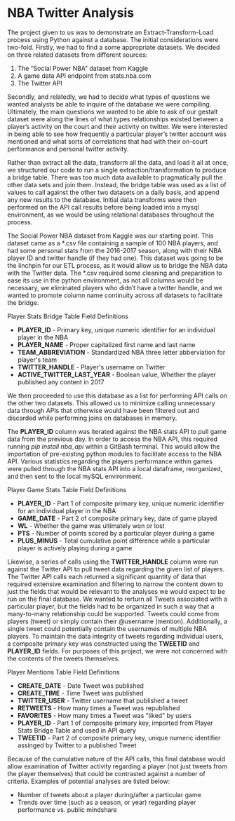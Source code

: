 <h1>NBA Twitter Analysis</h1>
<p>
The project given to us was to demonstrate an Extract-Transform-Load process using Python against a database.  The initial considerations were two-fold.  Firstly, we had to find a some appropriate datasets.  We decided on three related datasets from different sources:
<p>
<ol>
<li>The “Social Power NBA” dataset from Kaggle</li>
<li>A game data API endpoint from stats.nba.com</li>
<li>The Twitter API</li>
</ol>
<p>
Secondly, and relatedly, we had to decide what types of questions we wanted analysts be able to inquire of the database we were compiling.  Ultimately, the main questions we wanted to be able to ask of our gestalt dataset were along the lines of what types relationships existed between a player’s activity on the court and their activity on twitter.  We were interested in being able to see how frequently a particular player’s twitter account was mentioned and what sorts of correlations that had with their on-court performance and personal twitter activity.
<p>
  Rather than extract all the data, transform all the data, and load it all at once, we structured our code to run a single extraction/transformation to produce a bridge table.  There was too much data available to pragmatically pull the other data sets and join them.  Instead, the bridge table was used as a list of values to call against the other two datasets on a daily basis, and append any new results to the database.  Initial data transforms were then performed on the API call results before being loaded into a mysql environment, as we would be using relational databases throughout the process.
<p>
  The Social Power NBA dataset from Kaggle was our starting point.  This dataset came as a *.csv file containing a sample of 100 NBA players, and had some personal stats from the 2016-2017 season, along with their NBA player ID and twitter handle (if they had one).  This dataset was going to be the linchpin for our ETL process, as it would allow us to bridge the NBA data with the Twitter data.  The *.csv required some cleaning and preparation to ease its use in the python environment, as not all columns would be necessary, we eliminated players who didn’t have a twitter handle, and we wanted to promote column name continuity across all datasets to facilitate the bridge. 
<p>
 Player Stats Bridge Table Field Definitions
<br>
    <ul>
        <li><b>PLAYER_ID</b> - Primary key, unique numeric identifier for an individual player in the NBA</li>
        <li><b>PLAYER_NAME</b> - Proper capitalized first name and last name</li>
        <li><b>TEAM_ABBREVIATION</b> - Standardized NBA three letter abberviation for player's team</li>
        <li><b>TWITTER_HANDLE</b> - Player's username on Twitter</li>
        <li><b>ACTIVE_TWITTER_LAST_YEAR</b> - Boolean value, Whether the player published any content in 2017</li>
    </ul>    
<p>
  We then proceeded to use this database as a list for performing API calls on the other two datasets. This allowed us to minimize calling unnecessary data through APIs that otherwise would have been filtered out and discarded while performing joins on databases in memory.
<p>
  The <b>PLAYER_ID</b> column was iterated against the NBA stats API to pull game data from the previous day. In order to access the NBA API, this required running <i>pip install nba_api</i> within a GitBash terminal.  This would allow the importation of pre-existing python modules to facilitate access to the NBA API. Various statistics regarding the players performance within games were pulled through the NBA stats API into a local dataframe, reorganized, and then sent to the local mySQL environment.
<p>
 Player Game Stats Table Field Definitions
<br>
    <ul>
        <li><b>PLAYER_ID</b> - Part 1 of composite primary key, unique numeric identifier for an individual player in the NBA</li>
        <li><b>GAME_DATE</b> - Part 2 of composite primary key, date of game played</li>
        <li><b>WL</b> - Whether the game was ultimately won or lost</li>
        <li><b>PTS</b> - Number of points scored by a particular player during a game</li>
        <li><b>PLUS_MINUS</b> - Total cumulative point difference while a particular player is actively playing during a game</li>
    </ul>
<p>
  Likewise, a series of calls using the <b>TWITTER_HANDLE</b> column were run against the Twitter API to pull tweet data regarding the given list of players.  The Twitter API calls each returned a significant quantity of data that required extensive examination and filtering to narrow the content down to just the fields that would be relevant to the analyses we would expect to be run on the final database.  We wanted to rerturn all Tweets associated with a particular player, but the fields had to be organized in such a way that a many-to-many relationship could be supported.  Tweets could come from players (tweet) or simply contain their @username (mention).  Additionally, a single tweet could potentially contain the usernames of multiple NBA players.  To maintain the data integrity of tweets regarding individual users, a composite primary key was constructed using the <b>TWEETID</b> and <b>PLAYER_ID</b> fields.  For purposes of this project, we were not concerned with the contents of the tweets themselves.
<p>
Player Mentions Table Field Definitions
<br>
    <ul>
        <li><b>CREATE_DATE</b> - Date Tweet was published</li>
        <li><b>CREATE_TIME</b> - Time Tweet was published</li>
        <li><b>TWITTER_USER</b> - Twitter username that published a tweet</li>
        <li><b>RETWEETS</b> - How many times a Tweet was republished</li>
        <li><b>FAVORITES</b> - How many times a Tweet was "liked" by users</li>
        <li><b>PLAYER_ID</b> - Part 1 of composite primary key, imported from Player Stats Bridge Table and used in API query</li>
        <li><b>TWEETID</b> - Part 2 of composite primary key, unique numeric identifier assinged by Twitter to a published Tweet</li>
    </ul>
<p>
  Because of the cumulative nature of the API calls, this final database would allow examination of Twitter activity regarding a player (not just tweets from the player themselves) that could be contrasted against a number of criteria.  Examples of potential analyses are listed below:
<ul>
  <li>Number of tweets about a player during/after a particular game</li>
  <li>Trends over time (such as a season, or year) regarding player performance vs. public mindshare</li> 
</ul>
